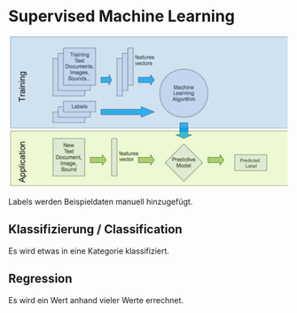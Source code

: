 # Supervised Machine Learning

![](images/IMG_0229.jpeg)

Labels werden Beispieldaten manuell hinzugefügt.

## Klassifizierung / Classification

Es wird etwas in eine Kategorie klassifiziert.

## Regression

Es wird ein Wert anhand vieler Werte errechnet.

